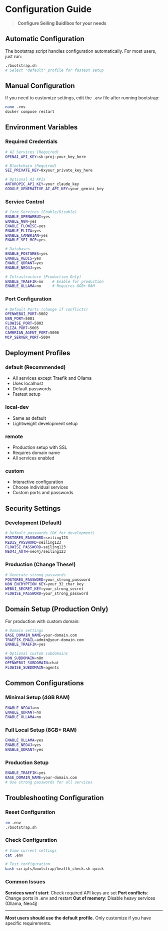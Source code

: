 # Configuration Guide

> **Configure Seiling Buidlbox for your needs**

## Automatic Configuration

The bootstrap script handles configuration automatically. For most users, just run:

```bash
./bootstrap.sh
# Select "default" profile for fastest setup
```

## Manual Configuration

If you need to customize settings, edit the `.env` file after running bootstrap:

```bash
nano .env
docker compose restart
```

## Environment Variables

### Required Credentials
```bash
# AI Services (Required)
OPENAI_API_KEY=sk-proj-your_key_here

# Blockchain (Required) 
SEI_PRIVATE_KEY=0xyour_private_key_here

# Optional AI APIs
ANTHROPIC_API_KEY=your_claude_key
GOOGLE_GENERATIVE_AI_API_KEY=your_gemini_key
```

### Service Control
```bash
# Core Services (Enable/Disable)
ENABLE_OPENWEBUI=yes
ENABLE_N8N=yes
ENABLE_FLOWISE=yes
ENABLE_ELIZA=yes
ENABLE_CAMBRIAN=yes
ENABLE_SEI_MCP=yes

# Databases
ENABLE_POSTGRES=yes
ENABLE_REDIS=yes
ENABLE_QDRANT=yes
ENABLE_NEO4J=yes

# Infrastructure (Production Only)
ENABLE_TRAEFIK=no    # Enable for production
ENABLE_OLLAMA=no     # Requires 8GB+ RAM
```

### Port Configuration
```bash
# Default Ports (change if conflicts)
OPENWEBUI_PORT=5002
N8N_PORT=5001
FLOWISE_PORT=5003
ELIZA_PORT=5005
CAMBRIAN_AGENT_PORT=5006
MCP_SERVER_PORT=5004
```

## Deployment Profiles

### default (Recommended)
- All services except Traefik and Ollama
- Uses localhost
- Default passwords
- Fastest setup

### local-dev
- Same as default
- Lightweight development setup

### remote
- Production setup with SSL
- Requires domain name
- All services enabled

### custom
- Interactive configuration
- Choose individual services
- Custom ports and passwords

## Security Settings

### Development (Default)
```bash
# Default passwords (OK for development)
POSTGRES_PASSWORD=seiling123
REDIS_PASSWORD=seiling123
FLOWISE_PASSWORD=seiling123
NEO4J_AUTH=neo4j/seiling123
```

### Production (Change These!)
```bash
# Generate strong passwords
POSTGRES_PASSWORD=your_strong_password
N8N_ENCRYPTION_KEY=your_32_char_key
WEBUI_SECRET_KEY=your_strong_secret
FLOWISE_PASSWORD=your_strong_password
```

## Domain Setup (Production Only)

For production with custom domain:

```bash
# Domain settings
BASE_DOMAIN_NAME=your-domain.com
TRAEFIK_EMAIL=admin@your-domain.com
ENABLE_TRAEFIK=yes

# Optional custom subdomains
N8N_SUBDOMAIN=n8n
OPENWEBUI_SUBDOMAIN=chat
FLOWISE_SUBDOMAIN=agents
```

## Common Configurations

### Minimal Setup (4GB RAM)
```bash
ENABLE_NEO4J=no
ENABLE_QDRANT=no
ENABLE_OLLAMA=no
```

### Full Local Setup (8GB+ RAM)
```bash
ENABLE_OLLAMA=yes
ENABLE_NEO4J=yes
ENABLE_QDRANT=yes
```

### Production Setup
```bash
ENABLE_TRAEFIK=yes
BASE_DOMAIN_NAME=your-domain.com
# Use strong passwords for all services
```

## Troubleshooting Configuration

### Reset Configuration
```bash
rm .env
./bootstrap.sh
```

### Check Configuration
```bash
# View current settings
cat .env

# Test configuration
bash scripts/bootstrap/health_check.sh quick
```

### Common Issues

**Services won't start**: Check required API keys are set
**Port conflicts**: Change ports in .env and restart
**Out of memory**: Disable heavy services (Ollama, Neo4j)

---

**Most users should use the default profile.** Only customize if you have specific requirements. 